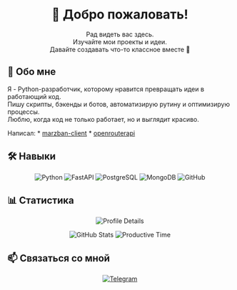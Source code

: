 <h1 align="center">👋 Добро пожаловать!</h1>
<p align="center">
  Рад видеть вас здесь.<br>
  Изучайте мои проекты и идеи.<br>
  Давайте создавать что-то классное вместе 🚀
</p>

<h2>🐍 Обо мне</h2>
<p>
  Я - Python-разработчик, которому нравится превращать идеи в работающий код.<br>
  Пишу скрипты, бэкенды и ботов, автоматизирую рутину и оптимизирую процессы.<br>
  Люблю, когда код не только работает, но и выглядит красиво.

  Написал: 
    * [marzban-client](https://pepy.tech/projects/marzban-client)
    * [openrouterapi](https://pepy.tech/projects/openrouterapi)
</p>

<h2>🛠 Навыки</h2>
<p align="center">
  <img src="https://img.shields.io/badge/Python-3776AB?style=for-the-badge&logo=python&logoColor=white" alt="Python" />
  <img src="https://img.shields.io/badge/FastAPI-009688?style=for-the-badge&logo=fastapi&logoColor=white" alt="FastAPI" />
  <img src="https://img.shields.io/badge/PostgreSQL-4169E1?style=for-the-badge&logo=postgresql&logoColor=white" alt="PostgreSQL" />
  <img src="https://img.shields.io/badge/MongoDB-4EA94B?style=for-the-badge&logo=mongodb&logoColor=white" alt="MongoDB" />
  <img src="https://img.shields.io/badge/GitHub-181717?style=for-the-badge&logo=github&logoColor=white" alt="GitHub" />
</p>

<h2>📊 Статистика</h2>
<p align="center">
  <img src="https://github-profile-summary-cards.vercel.app/api/cards/profile-details?username=kirillysz&theme=dark" alt="Profile Details" />
</p>
<p align="center">
  <img src="https://github-profile-summary-cards.vercel.app/api/cards/stats?username=kirillysz&theme=dark" alt="GitHub Stats" />
  <img src="https://github-profile-summary-cards.vercel.app/api/cards/productive-time?username=kirillysz&theme=dark&utcOffset=8" alt="Productive Time" />
</p>


<h2>📫 Связаться со мной</h2>
<p align="center">
  <a href="https://t.me/ravenhash">
    <img src="https://img.shields.io/badge/Telegram-26A5E4?style=for-the-badge&logo=telegram&logoColor=white" alt="Telegram" />
  </a>
</p>
